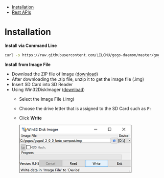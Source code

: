 - [Installation](https://github.com/LILCMU/gogo-daemon/blob/master/docs/installation.md)
- [Rest APIs](https://github.com/LILCMU/gogo-daemon/blob/master/docs/rest_api.md)

Installation
===================



**Install via Command Line**

```bash
curl -s https://raw.githubusercontent.com/LILCMU/gogo-daemon/master/gogod_install.sh | sudo sh
```


**Install from Image File**

 - Download the ZIP file of Image (<a href="https://gogo.learninginventions.org/download/#raspberrypi" target="_blank">download</a>)
 - After downloading the .zip file, unzip it to get the image file (.img)
 - Insert SD Card into SD Reader
 - Using  Win32DiskImager  ([download](https://sourceforge.net/projects/win32diskimager/)) 
	 - Select the Image File (.img) 
	 - Choose the drive letter that is assigned to the SD Card such as <kbd>F:</kbd>
	 - Click **Write**
	 
	    ![Win32DiskImager](https://raw.githubusercontent.com/LILCMU/gogo-daemon/master/docs/images/installation/win32diskimager.png)
